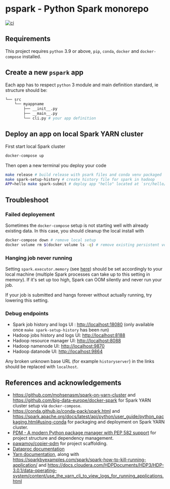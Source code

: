 # pspark - Python Spark monorepo

[![ci](https://github.com/killzoner/pspark/workflows/ci/badge.svg)](https://github.com/killzoner/pspark/actions?query=workflow%3Aci)

## Requirements

This project requires `python` 3.9 or above, `pip`, `conda`, `docker` and `docker-compose` installed.

## Create a new `pspark` app

Each app has to respect `python` 3 module and main definition standard, ie structure should be:

```bash
└── src
    └── myappname
        ├── __init__.py
        ├── __main__.py
        └── cli.py # your app definition
```

## Deploy an app on local Spark YARN cluster

First start local Spark cluster

```bash
docker-compose up
```

Then open a new terminal you deploy your code

```bash
make release # build release with psark files and conda venv packaged
make spark-setup-history # create history file for spark in hadoop
APP=hello make spark-submit # deploy app "hello" located at `src/hello/cli.py` on Spark YARN cluster
```

## Troubleshoot

### Failed deployement

Sometimes the `docker-compose` setup is not starting well with already existing data.
In this case, you should cleanup the local install with

```bash
docker-compose down # remove local setup
docker volume rm $(docker volume ls -q) # remove existing persistent volumes
```

### Hanging job never running

Setting `spark.executor.memory` (see [here](https://github.com/killzoner/pspark/blob/master/compose/spark-client/Dockerfile#L34)) should be set accordingly to your local machine (multiple Spark processes can take up to this setting in memory).
If it's set up too high, Spark can OOM silently and never run your job.

If your job is submitted and hangs forever without actually running, try lowering this setting.

### Debug endpoints

- Spark job history and logs UI : <http://localhost:18080> (only available once `make spark-setup-history` has been run)
- Hadoop jobs history and logs UI: <http://localhost:8188>
- Hadoop resource manager UI: <http://localhost:8088>
- Hadoop namenode UI: <http://localhost:9870>
- Hadoop datanode UI: <http://localhost:9864>

Any broken unknown base URL (for example `historyserver`) in the links should be replaced with `localhost`.

## References and acknowledgements

- <https://github.com/mohsenasm/spark-on-yarn-cluster> and <https://github.com/big-data-europe/docker-spark> for Spark YARN cluster setup via `docker-compose`.
- <https://conda.github.io/conda-pack/spark.html> and <https://spark.apache.org/docs/latest/api/python/user_guide/python_packaging.html#using-conda> for packaging and deployment on Spark YARN cluster.
- [PDM - A modern Python package manager with PEP 582 support](https://github.com/pdm-project/pdm) for project structure and dependency management.
- [pawamoy/copier-pdm](https://github.com/pawamoy/copier-pdm) for project scaffolding.
- [Dataproc documentation](https://cloud.google.com/dataproc/docs/resources/faq)
- [Yarn documentation](https://hadoop.apache.org/docs/stable/hadoop-yarn/hadoop-yarn-site/YarnCommands.html), along with <https://sparkbyexamples.com/spark/spark-how-to-kill-running-application/> and <https://docs.cloudera.com/HDPDocuments/HDP3/HDP-3.0.1/data-operating-system/content/use_the_yarn_cli_to_view_logs_for_running_applications.html>
